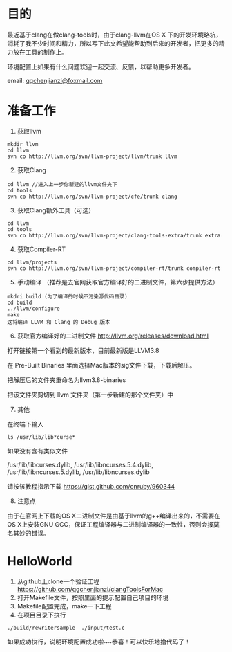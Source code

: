 # 目的
最近基于clang在做clang-tools时，由于clang-llvm在OS X 下的开发环境略坑，消耗了我不少时间和精力，所以写下此文希望能帮助到后来的开发者，把更多的精力放在工具的制作上。

环境配置上如果有什么问题欢迎一起交流、反馈，以帮助更多开发者。

email: qgchenjianzi@foxmail.com

# 准备工作
1. 获取llvm

```
mkdir llvm
cd llvm
svn co http://llvm.org/svn/llvm-project/llvm/trunk llvm

```
2. 获取Clang

```
cd llvm //进入上一步你新建的llvm文件夹下
cd tools 
svn co http://llvm.org/svn/llvm-project/cfe/trunk clang
```
3. 获取Clang额外工具（可选）

```
cd llvm
cd tools
svn co http://llvm.org/svn/llvm-project/clang-tools-extra/trunk extra
```

4. 获取Compiler-RT

```
cd llvm/projects
svn co http://llvm.org/svn/llvm-project/compiler-rt/trunk compiler-rt
```
5. 手动编译 （推荐是去官网获取官方编译好的二进制文件，第六步提供方法）

```
mkdri build (为了编译的时候不污染源代码目录)
cd build
../llvm/configure
make
这将编译 LLVM 和 Clang 的 Debug 版本
```

6. 获取官方编译好的二进制文件
http://llvm.org/releases/download.html

打开链接第一个看到的最新版本，目前最新版是LLVM3.8 

在 Pre-Built Binaries 里面选择Mac版本的sig文件下载，下载后解压。

把解压后的文件夹重命名为llvm3.8-binaries

把该文件夹剪切到 llvm 文件夹（第一步新建的那个文件夹）中

7. 其他

在终端下输入

```
ls /usr/lib/lib*curse*
```
如果没有含有类似文件

/usr/lib/libcurses.dylib,
/usr/lib/libncurses.5.4.dylib, /usr/lib/libncurses.5.dylib, /usr/lib/libncurses.dylib

请按该教程指示下载
https://gist.github.com/cnruby/960344

8. 注意点

由于在官网上下载的OS X二进制文件是由基于llvm的g++编译出来的，不需要在OS X上安装GNU GCC，保证工程编译器与二进制编译器的一致性，否则会报莫名其妙的错误。

# HelloWorld
1. 从github上clone一个验证工程
https://github.com/qgchenjianzi/clangToolsForMac
2. 打开Makefile文件，按照里面的提示配置自己项目的环境
3. Makefile配置完成，make一下工程
4. 在项目目录下执行

```
./build/rewritersample  ./input/test.c
```
如果成功执行，说明环境配置成功啦~~恭喜！可以快乐地撸代码了！
